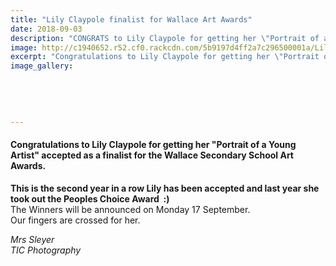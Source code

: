```yaml
---
title: "Lily Claypole finalist for Wallace Art Awards"
date: 2018-09-03
description: "CONGRATS to Lily Claypole for getting her \"Portrait of a Young Artist\" accepted as a finalist for the Wallace SS Art Awards..."
image: http://c1940652.r52.cf0.rackcdn.com/5b9197d4ff2a7c296500001a/Lily-Claypole-Port-Yg-Artist-250Wallace-sept-2018.gif
excerpt: "Congratulations to Lily Claypole for getting her \"Portrait of a Young Artist\" accepted as a finalist for the Wallace Secondary School Art Awards."
image_gallery:
    
    
    
    
    
---
```


<h4>Congratulations to Lily Claypole for getting her "Portrait of a Young Artist" accepted as a finalist for the Wallace Secondary School Art Awards.&nbsp;</h4>
<p><strong>This is the second year in a row Lily has been accepted and last year she took out the Peoples Choice Award&nbsp; :)<br /></strong>The Winners will be announced on Monday 17 September. <br />Our fingers are crossed for her.</p>
<p><em>Mrs Sleyer</em><br /><em>TIC Photography</em></p>

